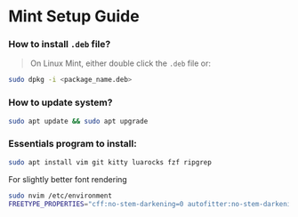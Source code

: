 # Mint Setup Guide

### How to install `.deb` file?
> On Linux Mint, either double click the `.deb` file or:
```sh
sudo dpkg -i <package_name.deb>
```
### How to update system?
```sh
sudo apt update && sudo apt upgrade
```
### Essentials program to install:
```sh
sudo apt install vim git kitty luarocks fzf ripgrep
```
For slightly better font rendering
```sh
sudo nvim /etc/environment
FREETYPE_PROPERTIES="cff:no-stem-darkening=0 autofitter:no-stem-darkening=0"
```
